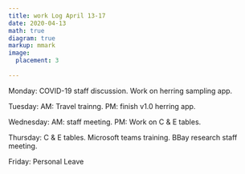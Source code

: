 ```yaml
---
title: work Log April 13-17
date: 2020-04-13
math: true
diagram: true
markup: mmark
image:
  placement: 3
  
---
```


Monday: COVID-19 staff discussion. Work on herring sampling app.

Tuesday: AM: Travel trainng. PM: finish v1.0 herring app.

Wednesday: AM: staff meeting. PM: Work on C & E tables.

Thursday: C & E tables. Microsoft teams training. BBay research staff meeting.

Friday: Personal Leave

